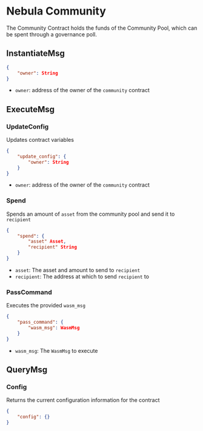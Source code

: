 # Nebula Community

The Community Contract holds the funds of the Community Pool, which can be spent through a governance poll. 

## InstantiateMsg

```json
{
    "owner": String
}
```

- `owner`: address of the owner of the `community` contract

## ExecuteMsg

### UpdateConfig

Updates contract variables

```json
{
    "update_config": {
        "owner": String
    }
}
```

- `owner`: address of the owner of the `community` contract

### Spend

Spends an amount of `asset` from the community pool and send it to `recipient`

```json
{
    "spend": {
        "asset" Asset,
        "recipient" String
    }
}
```

- `asset`: The asset and amount to send to `recipient`
- `recipient`: The address at which to send `recipient` to

### PassCommand

Executes the provided `wasm_msg`

```json
{
    "pass_command": {
        "wasm_msg": WasmMsg
    }
}
```

- `wasm_msg`: The `WasmMsg` to execute

## QueryMsg

### Config

Returns the current configuration information for the contract

```json
{
    "config": {}
}
```
